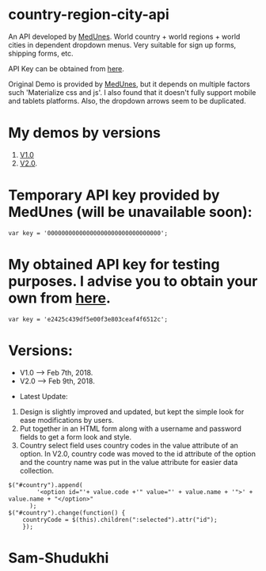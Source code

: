 # country-region-city-api

An API developed by [MedUnes](https://medunes.net). 
World country + world regions + world cities in dependent dropdown menus.
Very suitable for sign up forms, shipping forms, etc. 

API Key can be obtained from [here](https://battuta.medunes.net).

Original Demo is provided by [MedUnes](https://codepen.io/medunes/pen/GWoojz), but it depends on multiple factors such 'Materialize css and js'. I also found that it doesn't fully support mobile and tablets platforms. Also, the dropdown arrows seem to be duplicated. 

# My demos by versions
1. [V1.0](https://codepen.io/sam-shudukhi/full/EQNMvy)
2. [V2.0](https://codepen.io/sam-shudukhi/full/oEZeJP).

# Temporary API key provided by MedUnes (will be unavailable soon): 
```
var key = '00000000000000000000000000000000';
```

# My obtained API key for testing purposes. I advise you to obtain your own from [here](https://battuta.medunes.net).
```
var key = 'e2425c439df5e00f3e803ceaf4f6512c';
```
# Versions:
* V1.0 --> Feb 7th, 2018.
* V2.0 --> Feb 9th, 2018.

- Latest Update:
1. Design is slightly improved and updated, but kept the simple look for ease modifications by users.
2. Put together in an HTML form along with a username and password fields to get a form look and style.
3. Country select field uses country codes in the value attribute of an option. In V2.0, country code was moved to the id attribute of the option and the country name was put in the value attribute for easier data collection.

```
$("#country").append(
        '<option id="'+ value.code +'" value="' + value.name + '">' + value.name + "</option>"
      );
$("#country").change(function() {
    countryCode = $(this).children(":selected").attr("id");
    });
```

# Sam-Shudukhi 
